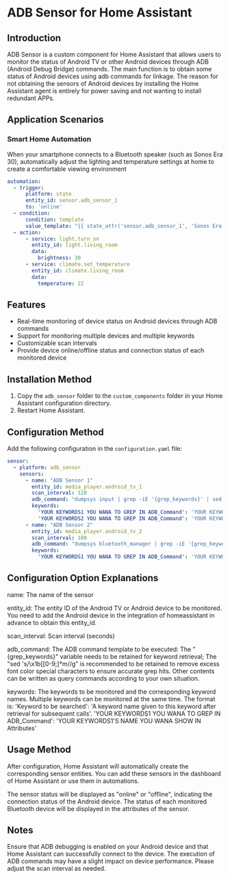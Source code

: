 # ADB Sensor for Home Assistant

## Introduction
ADB Sensor is a custom component for Home Assistant that allows users to monitor the status of Android TV or other Android devices through ADB (Android Debug Bridge) commands. The main function is to obtain some status of Android devices using adb commands for linkage. The reason for not obtaining the sensors of Android devices by installing the Home Assistant agent is entirely for power saving and not wanting to install redundant APPs.

## Application Scenarios

### Smart Home Automation
When your smartphone connects to a Bluetooth speaker (such as Sonos Era 30), automatically adjust the lighting and temperature settings at home to create a comfortable viewing environment
```yaml
automation:
  - trigger:
      platform: state
      entity_id: sensor.adb_sensor_1
      to: 'online'
  - condition:
      condition: template
      value_template: "{{ state_attr('sensor.adb_sensor_1', 'Sonos Era 30') == 'connected' }}"
  - action:
      - service: light.turn_on
        entity_id: light.living_room
        data:
          brightness: 30
      - service: climate.set_temperature
        entity_id: climate.living_room
        data:
          temperature: 22
``` 

## Features
- Real-time monitoring of device status on Android devices through ADB commands
- Support for monitoring multiple devices and multiple keywords
- Customizable scan intervals
- Provide device online/offline status and connection status of each monitored device

## Installation Method
1. Copy the `adb_sensor` folder to the `custom_components` folder in your Home Assistant configuration directory.
2. Restart Home Assistant.

## Configuration Method
Add the following configuration in the `configuration.yaml` file:

```yaml
sensor:
  - platform: adb_sensor
    sensors:
      - name: "ADB Sensor 1"
        entity_id: media_player.android_tv_1
        scan_interval: 120
        adb_command: "dumpsys input | grep -iE '{grep_keywords}' | sed 's/\x1b[[0-9;]*m//g'"
        keywords:
          'YOUR KEYWORDS1 YOU WANA TO GREP IN ADB_Command': 'YOUR KEYWORDS1'S NAME YOU WANA SHOW IN Attributes'
          'YOUR KEYWORDS2 YOU WANA TO GREP IN ADB_Command': 'YOUR KEYWORDS2'S NAME YOU WANA SHOW IN Attributes'
      - name: "ADB Sensor 2"
        entity_id: media_player.android_tv_2
        scan_interval: 180
        adb_command: "dumpsys bluetooth_manager | grep -iE '{grep_keywords}'"
        keywords:
          'YOUR KEYWORDS1 YOU WANA TO GREP IN ADB_Command': 'YOUR KEYWORDS1'S NAME YOU WANA SHOW IN Attributes'
```

## Configuration Option Explanations
name: The name of the sensor

entity_id: The entity ID of the Android TV or Android device to be monitored. You need to add the Android device in the integration of homeassistant in advance to obtain this entity_id.

scan_interval: Scan interval (seconds)

adb_command: The ADB command template to be executed: The "{grep_keywords}" variable needs to be retained for keyword retrieval; The "sed 's/\x1b[[0-9;]*m//g" is recommended to be retained to remove excess font color special characters to ensure accurate grep hits. Other contents can be written as query commands according to your own situation.

keywords: The keywords to be monitored and the corresponding keyword names. Multiple keywords can be monitored at the same time. The format is: 'Keyword to be searched': 'A keyword name given to this keyword after retrieval for subsequent calls'. 'YOUR KEYWORDS1 YOU WANA TO GREP IN ADB_Command': 'YOUR KEYWORDS1'S NAME YOU WANA SHOW IN Attributes'

## Usage Method
After configuration, Home Assistant will automatically create the corresponding sensor entities. You can add these sensors in the dashboard of Home Assistant or use them in automations.

The sensor status will be displayed as "online" or "offline", indicating the connection status of the Android device. The status of each monitored Bluetooth device will be displayed in the attributes of the sensor.

## Notes
Ensure that ADB debugging is enabled on your Android device and that Home Assistant can successfully connect to the device.
The execution of ADB commands may have a slight impact on device performance. Please adjust the scan interval as needed. 
